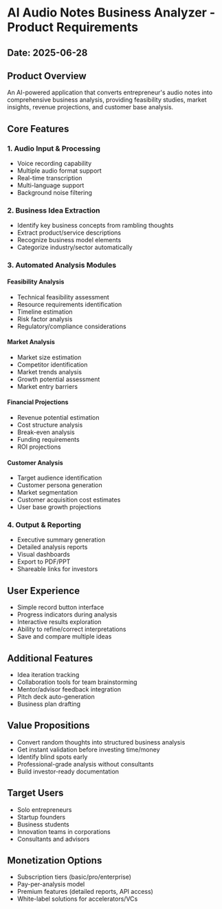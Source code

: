 # AI Audio Notes Business Analyzer - Product Requirements

## Date: 2025-06-28

## Product Overview
An AI-powered application that converts entrepreneur's audio notes into comprehensive business analysis, providing feasibility studies, market insights, revenue projections, and customer base analysis.

## Core Features

### 1. Audio Input & Processing
- Voice recording capability
- Multiple audio format support
- Real-time transcription
- Multi-language support
- Background noise filtering

### 2. Business Idea Extraction
- Identify key business concepts from rambling thoughts
- Extract product/service descriptions
- Recognize business model elements
- Categorize industry/sector automatically

### 3. Automated Analysis Modules

#### Feasibility Analysis
- Technical feasibility assessment
- Resource requirements identification
- Timeline estimation
- Risk factor analysis
- Regulatory/compliance considerations

#### Market Analysis
- Market size estimation
- Competitor identification
- Market trends analysis
- Growth potential assessment
- Market entry barriers

#### Financial Projections
- Revenue potential estimation
- Cost structure analysis
- Break-even analysis
- Funding requirements
- ROI projections

#### Customer Analysis
- Target audience identification
- Customer persona generation
- Market segmentation
- Customer acquisition cost estimates
- User base growth projections

### 4. Output & Reporting
- Executive summary generation
- Detailed analysis reports
- Visual dashboards
- Export to PDF/PPT
- Shareable links for investors

## User Experience
- Simple record button interface
- Progress indicators during analysis
- Interactive results exploration
- Ability to refine/correct interpretations
- Save and compare multiple ideas

## Additional Features
- Idea iteration tracking
- Collaboration tools for team brainstorming
- Mentor/advisor feedback integration
- Pitch deck auto-generation
- Business plan drafting

## Value Propositions
- Convert random thoughts into structured business analysis
- Get instant validation before investing time/money
- Identify blind spots early
- Professional-grade analysis without consultants
- Build investor-ready documentation

## Target Users
- Solo entrepreneurs
- Startup founders
- Business students
- Innovation teams in corporations
- Consultants and advisors

## Monetization Options
- Subscription tiers (basic/pro/enterprise)
- Pay-per-analysis model
- Premium features (detailed reports, API access)
- White-label solutions for accelerators/VCs